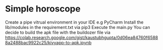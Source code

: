 # Simple horoscope

Create a pipe vitrual environment in your IDE e.g PyCharm
Install the lib/modules in the requirement.txt via pip3
Execute the main.py
You can decide to build the apk file with the buildozer file via https://colab.research.google.com/gist/kaustubhgupta/0d06ea84760f65888a2488bac9922c25/kivyapp-to-apk.ipynb
